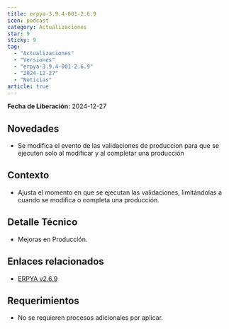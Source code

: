 ```yaml
---
title: erpya-3.9.4-001-2.6.9
icon: podcast
category: Actualizaciones
star: 9
sticky: 9
tag:
  - "Actualizaciones"
  - "Versiones"
  - "erpya-3.9.4-001-2.6.9"
  - "2024-12-27"
  - "Noticias"
article: true
---
```


**Fecha de Liberación:** 2024-12-27

## Novedades

- Se modifica el evento de las validaciones de produccion para que se ejecuten solo al modificar y al completar una producción

## Contexto

- Ajusta el momento en que se ejecutan las validaciones, limitándolas a cuando se modifica o completa una producción.

## Detalle Técnico

- Mejoras en Producción. 

## Enlaces relacionados

- [ERPYA v2.6.9](https://github.com/erpya/adempiere_patch_zk/releases/tag/2.6.9)

## Requerimientos

- No se requieren procesos adicionales por aplicar.

